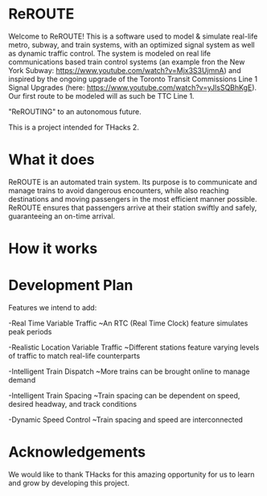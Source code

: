 # ReROUTE
Welcome to ReROUTE! This is a software used to model & simulate real-life metro, subway, and train systems, with an optimized signal system as well as dynamic traffic control. The system is modeled on real life communications based train control systems (an example fron the New York Subway: https://www.youtube.com/watch?v=Mjx3S3UjmnA) and inspired by the ongoing upgrade of the Toronto Transit Commissions Line 1 Signal Upgrades (here: https://www.youtube.com/watch?v=yJlsSQBhKgE). Our first route to be modeled will as such be TTC Line 1.

"ReROUTING" to an autonomous future.

This is a project intended for THacks 2.

# What it does
ReROUTE is an automated train system. Its purpose is to communicate and manage trains to avoid dangerous encounters, while also reaching destinations and moving passengers in the most efficient manner possible. ReROUTE ensures that passengers arrive at their station swiftly and safely, guaranteeing an on-time arrival. 

# How it works

# Development Plan
Features we intend to add:

-Real Time Variable Traffic
 ~An RTC (Real Time Clock) feature simulates peak periods

-Realistic Location Variable Traffic
 ~Different stations feature varying levels of traffic to match real-life counterparts

-Intelligent Train Dispatch
 ~More trains can be brought online to manage demand

-Intelligent Train Spacing 
 ~Train spacing can be dependent on speed, desired headway, and track conditions

-Dynamic Speed Control
 ~Train spacing and speed are interconnected

# Acknowledgements

We would like to thank THacks for this amazing opportunity for us to learn and grow by developing this project.
